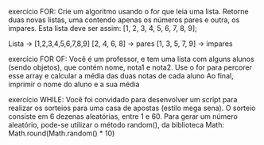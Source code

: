 exercício FOR:
Crie um algoritmo usando o for que leia uma lista.
Retorne duas novas listas, uma contendo apenas os números pares e outra, os ìmpares.
Esta lista deve ser assim: [1, 2, 3, 4, 5, 6, 7, 8, 9];

Lista -> [1,2,3,4,5,6,7,8,9]
[2, 4, 6, 8] -> pares
[1, 3, 5, 7, 9] -> impares


exercício FOR OF:
Você é um professor, e tem uma lista com alguns alunos (sendo objetos),
que contém nome, nota1 e nota2. Use o for para percorer esse array
e calcular a média das duas notas de cada aluno
Ao final, imprimir o nome do aluno e a sua média


exercício WHILE:
Você foi convidado para desenvolver um script para realizar os sorteios para uma casa
de apostas (estilo mega sena). O sorteio consiste em 6 dezenas aleatórias, entre 1 e 60.
Para gerar um número aleatório, pode-se utilizar o método random(), da biblioteca Math:
Math.round(Math.random() * 10)